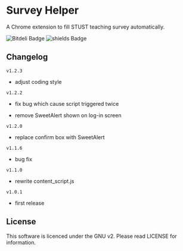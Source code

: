 Survey Helper
=============

A Chrome extension to fill STUST teaching survey automatically. 

![Bitdeli Badge](https://d2weczhvl823v0.cloudfront.net/osk2/survey_helper/trend.png)
![shields Badge](https://img.shields.io/badge/license-GPLv2-blue.svg)

## Changelog ##

`v1.2.3`

- adjust coding style

`v1.2.2`

- fix bug which cause script triggered twice

- remove SweetAlert shown on log-in screen

`v1.2.0`

- replace confirm box with SweetAlert

`v1.1.6`

- bug fix

`v1.1.0`

- rewrite content_script.js

`v1.0.1`

- first release

## License ##

This software is licenced under the GNU v2. Please read LICENSE for information.

